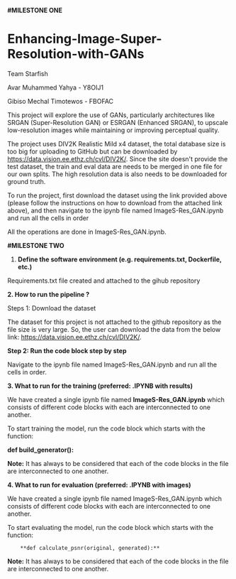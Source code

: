 **#MILESTONE ONE**


# Enhancing-Image-Super-Resolution-with-GANs

Team Starfish

Avar Muhammed Yahya - Y8OIJ1

Gibiso Mechal Timotewos - FBOFAC
 

This project will explore the use of GANs, particularly architectures like SRGAN (Super-Resolution GAN) or ESRGAN (Enhanced SRGAN), to upscale low-resolution images while maintaining or improving perceptual quality.

The project uses DIV2K Realistic Mild x4 dataset, the total database size is too big for uploading to GitHub but can be downloaded by https://data.vision.ee.ethz.ch/cvl/DIV2K/. Since the site doesn't provide the test dataset, the train and eval data are needs to be merged in one file for our own splits. The high resolution data is also needs to be downloaded for ground truth.


To run the project, first download the dataset using the link provided above (please follow the instructions on how to download from the attached link above), and then navigate to the ipynb file named ImageS-Res_GAN.ipynb and run all the cells in order

All the operations are done in ImageS-Res_GAN.ipynb.



**#MILESTONE TWO**


1.	**Define the software environment (e.g. requirements.txt, Dockerfile, etc.)**


Requirements.txt file created and attached to the gihub repository


**2.	How to run the pipeline ?**


Steps 1: Download the dataset


The dataset for this project is not attached to the github repository as the file size is very large. So, the user can download the data from the below link: https://data.vision.ee.ethz.ch/cvl/DIV2K/.


**Step 2: Run the code block step by step**


Navigate to the ipynb file named ImageS-Res_GAN.ipynb and run all the cells in order.


**3.	What to run for the training (preferred: .IPYNB with results)**


We have created a single ipynb file named **ImageS-Res_GAN.ipynb** which  consists of different code blocks with each are interconnected to one another.


To start training the model, run the code block which starts with the function:

**def build_generator():**


**Note:** It has always to be considered that each of the code blocks in the file are interconnected to one another.


**4.	What to run for evaluation  (preferred: .IPYNB with images)**


We have created a single ipynb file named ImageS-Res_GAN.ipynb which  consists of different code blocks with each are interconnected to one another.


To start evaluating the model, run the code block which starts with the function:

		**def calculate_psnr(original, generated):**

  
**Note:** It has always to be considered that each of the code blocks in the file are interconnected to one another.



